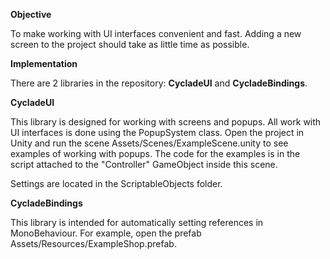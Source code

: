 **Objective**

To make working with UI interfaces convenient and fast. Adding a new screen to the project should take as little time as possible.


**Implementation**

There are 2 libraries in the repository: **CycladeUI** and **CycladeBindings**.


**CycladeUI**

This library is designed for working with screens and popups. All work with UI interfaces is done using the PopupSystem class. Open the project in Unity and run the scene Assets/Scenes/ExampleScene.unity to see examples of working with popups. The code for the examples is in the script attached to the "Controller" GameObject inside this scene.

Settings are located in the ScriptableObjects folder.


**CycladeBindings**

This library is intended for automatically setting references in MonoBehaviour. For example, open the prefab Assets/Resources/ExampleShop.prefab.
